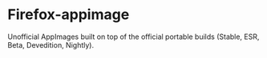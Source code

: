 # Firefox-appimage
Unofficial AppImages built on top of the official portable builds (Stable, ESR, Beta, Devedition, Nightly).
